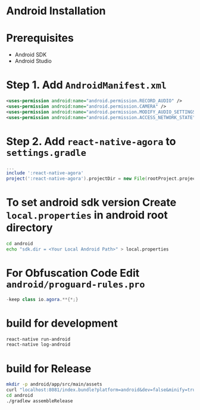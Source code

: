# Android Installation

# Prerequisites
* Android SDK
* Android Studio

# Step 1. Add `AndroidManifest.xml`
```xml
<uses-permission android:name="android.permission.RECORD_AUDIO" />
<uses-permission android:name="android.permission.CAMERA" />
<uses-permission android:name="android.permission.MODIFY_AUDIO_SETTINGS" />
<uses-permission android:name="android.permission.ACCESS_NETWORK_STATE" />
```

# Step 2. Add `react-native-agora` to `settings.gradle`
```groovy
...
include ':react-native-agora'
project(':react-native-agora').projectDir = new File(rootProject.projectDir, '../node_modules/react-native-agora/android')
```

# To set android sdk version Create `local.properties` in android root directory
```bash
cd android
echo "sdk.dir = <Your Local Android Path>" > local.properties
```

# For Obfuscation Code Edit `android/proguard-rules.pro`
```java
-keep class io.agora.**{*;}
```

# build for development
```bash
react-native run-android
react-native log-android
```

# build for Release
```bash
mkdir -p android/app/src/main/assets
curl "localhost:8081/index.bundle?platform=android&dev=false&minify=true" -o "android/app/src/main/assets/index.android.bundle"
cd android
./gradlew assembleRelease

```